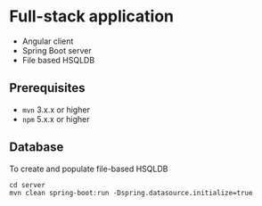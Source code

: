 # Full-stack application

- Angular client
- Spring Boot server
- File based HSQLDB

## Prerequisites

- `mvn` 3.x.x or higher
- `npm` 5.x.x or higher

## Database

To create and populate file-based HSQLDB

    cd server
    mvn clean spring-boot:run -Dspring.datasource.initialize=true

